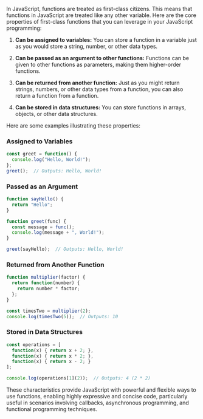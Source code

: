 In JavaScript, functions are treated as first-class citizens. This means that functions in JavaScript are treated like any other variable. Here are the core properties of first-class functions that you can leverage in your JavaScript programming:

1. **Can be assigned to variables:** You can store a function in a variable just as you would store a string, number, or other data types.
   
2. **Can be passed as an argument to other functions:** Functions can be given to other functions as parameters, making them higher-order functions.
   
3. **Can be returned from another function:** Just as you might return strings, numbers, or other data types from a function, you can also return a function from a function.

4. **Can be stored in data structures:** You can store functions in arrays, objects, or other data structures.

Here are some examples illustrating these properties:

### Assigned to Variables
```javascript
const greet = function() {
  console.log("Hello, World!");
};
greet();  // Outputs: Hello, World!
```

### Passed as an Argument
```javascript
function sayHello() {
  return "Hello";
}

function greet(func) {
  const message = func();
  console.log(message + ", World!");
}

greet(sayHello);  // Outputs: Hello, World!
```

### Returned from Another Function
```javascript
function multiplier(factor) {
  return function(number) {
    return number * factor;
  };
}

const timesTwo = multiplier(2);
console.log(timesTwo(5));  // Outputs: 10
```

### Stored in Data Structures
```javascript
const operations = [
  function(x) { return x + 2; },
  function(x) { return x * 2; },
  function(x) { return x - 2; }
];

console.log(operations[1](2));  // Outputs: 4 (2 * 2)
```

These characteristics provide JavaScript with powerful and flexible ways to use functions, enabling highly expressive and concise code, particularly useful in scenarios involving callbacks, asynchronous programming, and functional programming techniques.

